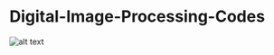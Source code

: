 # Digital-Image-Processing-Codes

![alt text](http://https://github.com/Murali81/Digital-Image-Processing-Codes/blob/master/Histogram%20Equalization/output_histogram.PNG)
